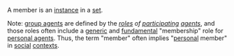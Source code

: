 A member is an [instance](https://github.com/gcassel/Modular-Organization-Terminology/blob/master/terms/instance.md) in a [set](https://github.com/gcassel/Modular-Organization-Terminology/blob/master/terms/set.md).

Note: [group agents](https://github.com/gcassel/Modular-Organization-Terminology/blob/master/compound-terms/group-agent.md) are defined by the *[roles](https://github.com/gcassel/Modular-Organization-Terminology/blob/master/terms/role.md) of [participating](https://github.com/gcassel/Modular-Organization-Terminology/blob/master/terms/participation.md) [agents](https://github.com/gcassel/Modular-Organization-Terminology/blob/master/terms/agent.md)*, and those roles often include a [generic](https://github.com/gcassel/Modular-Organization-Terminology/blob/master/terms/generic.md) and [fundamental](https://github.com/gcassel/Modular-Organization-Terminology/blob/master/terms/fundamental.md) "membership" role for [personal agents](https://github.com/gcassel/Modular-Organization-Terminology/blob/master/compound-terms/personal-agent.md).   Thus, the term "member" often implies "[personal](https://github.com/gcassel/Modular-Organization-Terminology/blob/master/terms/personal.md) member" in [social](https://github.com/gcassel/Modular-Organization-Terminology/blob/master/terms/social.md) [contexts](https://github.com/gcassel/Modular-Organization-Terminology/blob/master/terms/context.md). 
